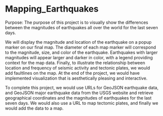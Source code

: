 # Mapping_Earthquakes


Purpose: The purpose of this project is to visually show the differences between the magnitudes of earthquakes all over the world for the last seven days.

We will display the magnitude and location of the earthquake on a popup marker on our final map. The diameter of each map marker will correspond to the magnitude, size, and color of the earthquake. Earthquakes with larger magnitudes will appear larger and darker in color, with a legend providing context for the map data. Finally, to illustrate the relationship between location and frequency of seismic activity and tectonic plates, we would add faultlines on the map. At the end of the project, we would have implemented visualization that is aesthetically pleasing and interactive.

To complete this project, we would use URLs for GeoJSON earthquake data, and GeoJSON major earthquake data from the USGS website and retrieve geographical coordinates and the magnitudes of earthquakes for the last seven days. We would also use a URL to map tectomic plates, and finally we would add the data to a map.
